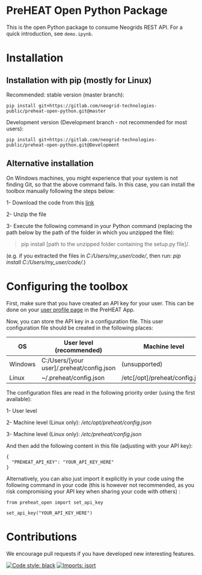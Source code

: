 # PreHEAT Open Python Package

This is the open Python package to consume Neogrids REST API.
For a quick introduction, see `demo.ipynb`.

# Installation

## Installation with pip (mostly for Linux)
Recommended: stable version (master branch):

    pip install git+https://gitlab.com/neogrid-technologies-public/preheat-open-python.git@master

Development version (Development branch - not recommended for most users):
    
    pip install git+https://gitlab.com/neogrid-technologies-public/preheat-open-python.git@Development

## Alternative installation

On Windows machines, you might experience that your system is not finding Git, so that the above command fails. In this case, you can install the toolbox manually following the steps below:

1- Download the code from this [link](https://gitlab.com/neogrid-technologies-public/preheat-open-python/-/archive/master/preheat-open-python-master.zip)

2- Unzip the file

3- Execute the following command in your Python command (replacing the path below by the path of the folder in which you unzipped the file):
> pip install [path to the unzipped folder containing the setup.py file]/.

(e.g. if you extracted the files in *C:/Users/my_user/code/*, then run: *pip install C:/Users/my_user/code/.*)


# Configuring the toolbox
First, make sure that you have created an API key for your user. This can be done on your [user profile page](https://app.neogrid.dk/icebear/#!/app/user/profile) in the PreHEAT App.

Now, you can store the API key in a configuration file. This user configuration file should be created in the following places:

| OS      | User level (recommended)                  | Machine level                  |  
|---------|-------------------------------------------|--------------------------------|
| Windows | C:/Users/[your user]/.preheat/config.json | (unsupported)                  |
| Linux   | ~/.preheat/config.json                    | /etc[/opt]/preheat/config.json |

The configuration files are read in the following priority order (using the first available):

1- User level

2- Machine level (Linux only): */etc/opt/preheat/config.json*

3- Machine level (Linux only): */etc/preheat/config.json*

And then add the following content in this file (adjusting with your API key):


```
{
  "PREHEAT_API_KEY": "YOUR_API_KEY_HERE"
}
```

Alternatively, you can also just import it explicitly in your code using the following command in your code 
(this is however not recommended, as you risk compromising your API key when sharing your code with others) :

```
from preheat_open import set_api_key

set_api_key("YOUR_API_KEY_HERE")
```


# Contributions

We encourage pull requests if you have developed new interesting features.

[![Code style: black](https://img.shields.io/badge/code%20style-black-000000.svg)](https://github.com/psf/black)
[![Imports: isort](https://img.shields.io/badge/%20imports-isort-%231674b1?style=flat&labelColor=ef8336)](https://pycqa.github.io/isort/)
